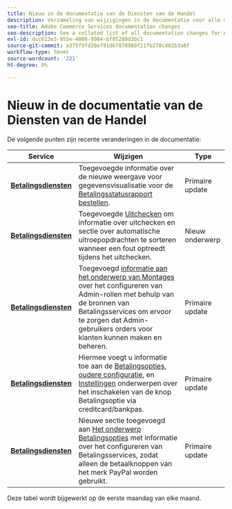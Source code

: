 ```yaml
---
title: Nieuw in de documentatie van de Diensten van de Handel
description: Verzameling van wijzigingen in de documentatie voor alle diensten op het gebied van de handel
seo-title: Adobe Commerce Services documentation changes
seo-description: See a collated list of all documentation changes for Adobe Commerce Services and integration services.
exl-id: dcc613e3-955e-4006-9984-bf05289d3bc1
source-git-commit: a375f9fd38ef91d67878989f21fb278c402b3a8f
workflow-type: tm+mt
source-wordcount: '221'
ht-degree: 0%

---
```


# Nieuw in de documentatie van de Diensten van de Handel

De volgende punten zijn recente veranderingen in de documentatie:

| Service | Wijzigen | Type |
| -- | -- | -- |
| [**Betalingsdiensten**](../payment-services/overview.md) | Toegevoegde informatie over de nieuwe weergave voor gegevensvisualisatie voor de [Betalingsstatusrapport bestellen](https://experienceleague.adobe.com/docs/commerce-merchant-services/payment-services/reporting/order-payment-status.html). | Primaire update |
| [**Betalingsdiensten**](../payment-services/overview.md) | Toegevoegde [Uitchecken](https://experienceleague.adobe.com/docs/commerce-merchant-services/payment-services/payments-checkout/checkout.html) om informatie over uitchecken en sectie over automatische uitroepopdrachten te sorteren wanneer een fout optreedt tijdens het uitchecken. | Nieuw onderwerp |
| [**Betalingsdiensten**](../payment-services/overview.md) | Toegevoegd [informatie aan het onderwerp van Montages](https://experienceleague.adobe.com/docs/commerce-merchant-services/payment-services/configure/settings.html#configure-roles) over het configureren van Admin-rollen met behulp van de bronnen van Betalingsservices om ervoor te zorgen dat Admin-gebruikers orders voor klanten kunnen maken en beheren. | Primaire update |
| [**Betalingsdiensten**](../payment-services/overview.md) | Hiermee voegt u informatie toe aan de [Betalingsopties](https://experienceleague.adobe.com/docs/commerce-merchant-services/payment-services/payments-checkout/payments-options.html#debit-or-credit-card-button), [oudere configuratie](https://experienceleague.adobe.com/docs/commerce-merchant-services/payment-services/configure/configure-admin.html#configure-paypal-smart-buttons), en [Instellingen](https://experienceleague.adobe.com/docs/commerce-merchant-services/payment-services/configure/settings.html#payment-buttons) onderwerpen over het inschakelen van de knop Betalingsoptie via creditcard/bankpas. | Primaire update |
| [**Betalingsdiensten**](../payment-services/overview.md) | Nieuwe sectie toegevoegd aan [Het onderwerp Betalingsopties](https://experienceleague.adobe.com/docs/commerce-merchant-services/payment-services/payments-checkout/payments-options.html#use-only-paypal-branded-payment-buttons) met informatie over het configureren van Betalingsservices, zodat alleen de betaalknoppen van het merk PayPal worden gebruikt. | Primaire update |

Deze tabel wordt bijgewerkt op de eerste maandag van elke maand.
